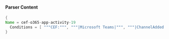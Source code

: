 #### Parser Content
```Java
{
Name = cef-o365-app-activity-19
  Conditions = [ """CEF:""", """|Microsoft Teams|""", """|ChannelAdded|""" ]
}
```